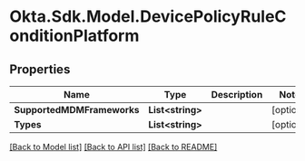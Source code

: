 # Okta.Sdk.Model.DevicePolicyRuleConditionPlatform

## Properties

Name | Type | Description | Notes
------------ | ------------- | ------------- | -------------
**SupportedMDMFrameworks** | **List&lt;string&gt;** |  | [optional] 
**Types** | **List&lt;string&gt;** |  | [optional] 

[[Back to Model list]](../README.md#documentation-for-models) [[Back to API list]](../README.md#documentation-for-api-endpoints) [[Back to README]](../README.md)

